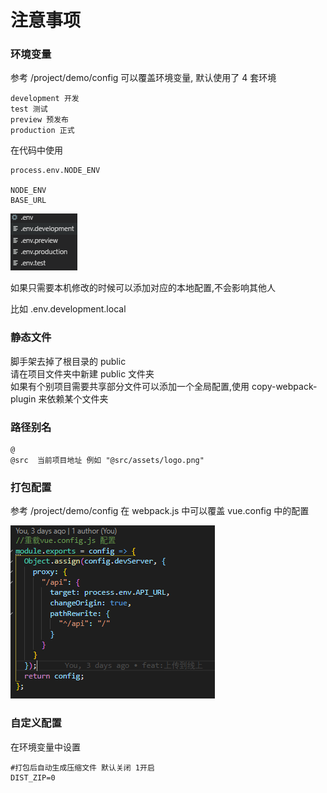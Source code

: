 # 注意事项

### 环境变量

参考 /project/demo/config
可以覆盖环境变量, 默认使用了 4 套环境

```
development 开发
test 测试
preview 预发布
production 正式
```

在代码中使用

```
process.env.NODE_ENV

NODE_ENV
BASE_URL
```

![1587988692145](files/1587988692145.png)

如果只需要本机修改的时候可以添加对应的本地配置,不会影响其他人

比如 .env.development.local

### 静态文件

脚手架去掉了根目录的 public  
请在项目文件夹中新建 public 文件夹  
如果有个别项目需要共享部分文件可以添加一个全局配置,使用 copy-webpack-plugin 来依赖某个文件夹

### 路径别名

```
@
@src  当前项目地址 例如 "@src/assets/logo.png"
```

### 打包配置

参考 /project/demo/config
在 webpack.js 中可以覆盖 vue.config 中的配置

![1587988398067](files/1587988398067.png)

### 自定义配置

在环境变量中设置

```.env
#打包后自动生成压缩文件 默认关闭 1开启
DIST_ZIP=0
```
